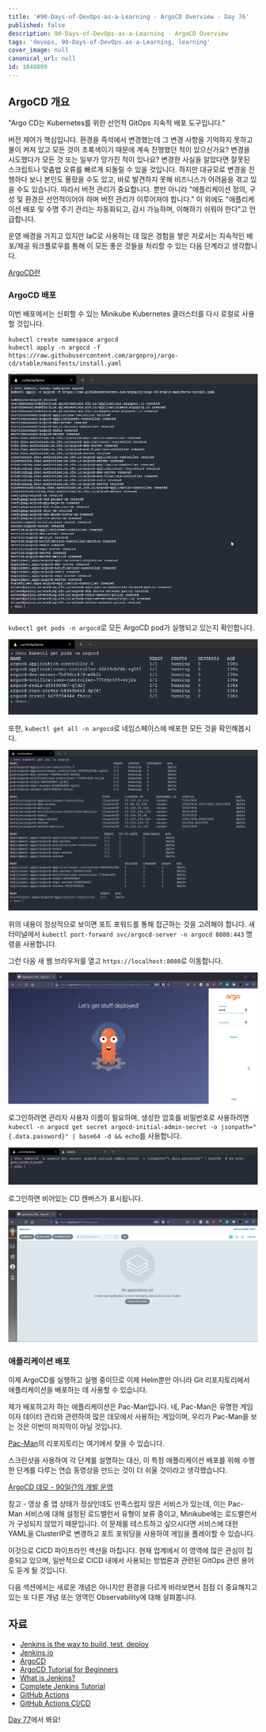 ```yaml
---
title: '#90-Days-of-DevOps-as-a-Learning - ArgoCD Overview - Day 76'
published: false
description: 90-Days-of-DevOps-as-a-Learning - ArgoCD Overview
tags: 'devops, 90-Days-of-DevOps-as-a-Learning, learning'
cover_image: null
canonical_url: null
id: 1048809
---
```


## ArgoCD 개요

"Argo CD는 Kubernetes를 위한 선언적 GitOps 지속적 배포 도구입니다."

버전 제어가 핵심입니다. 환경을 즉석에서 변경했는데 그 변경 사항을 기억하지 못하고 불이 켜져 있고 모든 것이 초록색이기 때문에 계속 진행했던 적이 있으신가요? 변경을 시도했다가 모든 것 또는 일부가 망가진 적이 있나요? 변경한 사실을 알았다면 잘못된 스크립트나 맞춤법 오류를 빠르게 되돌릴 수 있을 것입니다. 하지만 대규모로 변경을 진행하다 보니 본인도 몰랐을 수도 있고, 바로 발견하지 못해 비즈니스가 어려움을 겪고 있을 수도 있습니다. 따라서 버전 관리가 중요합니다. 뿐만 아니라 "애플리케이션 정의, 구성 및 환경은 선언적이어야 하며 버전 관리가 이루어져야 합니다." 이 외에도 "애플리케이션 배포 및 수명 주기 관리는 자동화되고, 감시 가능하며, 이해하기 쉬워야 한다"고 언급합니다.

운영 배경을 가지고 있지만 IaC로 사용하는 데 많은 경험을 쌓은 저로서는 지속적인 배포/제공 워크플로우를 통해 이 모든 좋은 것들을 처리할 수 있는 다음 단계라고 생각합니다.

[ArgoCD란](https://argo-cd.readthedocs.io/en/stable/)

### ArgoCD 배포

이번 배포에서는 신뢰할 수 있는 Minikube Kubernetes 클러스터를 다시 로컬로 사용할 것입니다.

```Shell
kubectl create namespace argocd
kubectl apply -n argocd -f https://raw.githubusercontent.com/argoproj/argo-cd/stable/manifests/install.yaml
```

![](/2022/Days/Images/Day76_CICD1.png)

`kubectl get pods -n argocd`로 모든 ArgoCD pod가 실행되고 있는지 확인합니다.

![](/2022/Days/Images/Day76_CICD2.png)

또한, `kubectl get all -n argocd`로 네임스페이스에 배포한 모든 것을 확인해봅시다.

![](/2022/Days/Images/Day76_CICD3.png)

위의 내용이 정상적으로 보이면 포트 포워드를 통해 접근하는 것을 고려해야 합니다. 새 터미널에서 `kubectl port-forward svc/argocd-server -n argocd 8080:443` 명령을 사용합니다.

그런 다음 새 웹 브라우저를 열고 `https://localhost:8080`로 이동합니다.

![](/2022/Days/Images/Day76_CICD4.png)

로그인하려면 관리자 사용자 이름이 필요하며, 생성한 암호를 비밀번호로 사용하려면 `kubectl -n argocd get secret argocd-initial-admin-secret -o jsonpath="{.data.password}" | base64 -d && echo`를 사용합니다.

![](/2022/Days/Images/Day76_CICD5.png)

로그인하면 비어있는 CD 캔버스가 표시됩니다.

![](/2022/Days/Images/Day76_CICD6.png)

### 애플리케이션 배포

이제 ArgoCD를 실행하고 실행 중이므로 이제 Helm뿐만 아니라 Git 리포지토리에서 애플리케이션을 배포하는 데 사용할 수 있습니다.

제가 배포하고자 하는 애플리케이션은 Pac-Man입니다. 네, Pac-Man은 유명한 게임이자 데이터 관리와 관련하여 많은 데모에서 사용하는 게임이며, 우리가 Pac-Man을 보는 것은 이번이 마지막이 아닐 것입니다.

[Pac-Man](https://github.com/nholuongCade/pacman-tanzu.git)의 리포지토리는 여기에서 찾을 수 있습니다.

스크린샷을 사용하여 각 단계를 설명하는 대신, 이 특정 애플리케이션 배포를 위해 수행한 단계를 다루는 연습 동영상을 만드는 것이 더 쉬울 것이라고 생각했습니다.

[ArgoCD 데모 - 90일간의 개발 운영](https://www.youtube.com/watch?v=w6J413_j0hA)

참고 - 영상 중 앱 상태가 정상인데도 만족스럽지 않은 서비스가 있는데, 이는 Pac-Man 서비스에 대해 설정된 로드밸런서 유형이 보류 중이고, Minikube에는 로드밸런서가 구성되지 않았기 때문입니다. 이 문제를 테스트하고 싶으시다면 서비스에 대한 YAML을 ClusterIP로 변경하고 포트 포워딩을 사용하여 게임을 플레이할 수 있습니다.

이것으로 CICD 파이프라인 섹션을 마칩니다. 현재 업계에서 이 영역에 많은 관심이 집중되고 있으며, 일반적으로 CICD 내에서 사용되는 방법론과 관련된 GitOps 관련 용어도 듣게 될 것입니다.

다음 섹션에서는 새로운 개념은 아니지만 환경을 다르게 바라보면서 점점 더 중요해지고 있는 또 다른 개념 또는 영역인 Observability에 대해 살펴봅니다.

## 자료

- [Jenkins is the way to build, test, deploy](https://youtu.be/_MXtbjwsz3A)
- [Jenkins.io](https://www.jenkins.io/)
- [ArgoCD](https://argo-cd.readthedocs.io/en/stable/)
- [ArgoCD Tutorial for Beginners](https://www.youtube.com/watch?v=MeU5_k9ssrs)
- [What is Jenkins?](https://www.youtube.com/watch?v=LFDrDnKPOTg)
- [Complete Jenkins Tutorial](https://www.youtube.com/watch?v=nCKxl7Q_20I&t=3s)
- [GitHub Actions](https://www.youtube.com/watch?v=R8_veQiYBjI)
- [GitHub Actions CI/CD](https://www.youtube.com/watch?v=mFFXuXjVgkU)

[Day 77](day77.md)에서 봐요!
